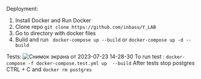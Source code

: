 Deployment:
1. Install Docker and Run Docker
2. Clone repo ``` git clone https://github.com/inbasu/Y_LAB ```
3. Go to directory with docker files
4. Build and run ``` docker-compose up --build``` or ```docker-compose up -d --build```

Tests:
![Снимок экрана от 2023-07-23 14-28-30](https://github.com/inbasu/Y_LAB/assets/13472561/368791fd-4f97-44e9-9877-3d1c012a7f64)
To run test : ``` docker-compose -f docker-compose.test.yml up  --build ```
After tests stop postgres CTRL + C and ``` docker rm postgres   ```